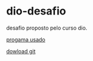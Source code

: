 # dio-desafio
desafio proposto pelo curso dio.

[progama usado](https://www.markdownguide.org/)

[dowload git](https://git-scm.com/)
